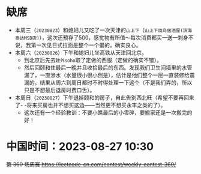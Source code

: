 
# 缺席

- 本周三（`20230823`）和媳妇儿又吃了一次天津的`山上下`（`山上下烧鸟居酒屋(滨海泰达MSD店)`），这次还预存了500，感觉物有所值～每次消费都买一送一刺身不说，我第一次见日式拉面是整个一个蛋的，确实良心。
- 本周六（`20230826`）下午和媳妇儿坐高铁从天津回北京。
  * 到北京后先去`建外soho`取了定做的西服（定做的确实不错）。
  * 然后回颐和住最后一晚并且收拾最后的东西。发现我们卫生间墙里的水管漏了，一直渗水（水量很小很小倒是），估计是他们整个一层一直装修给震漏的。结果从周六到周日都时不时得处理一下这个（不是我们弄的，所以只是不想最后退房时费口舌）。
- 本周日（`20230827`）下午退掉颐和的房子，自此告别西北旺（希望不要再回来了- -将来买房也并不想买这边——当然更不想买永丰之类的了）。
  * 这次还有一个经验教训：不要小瞧最后的小零碎，要搬家还是一次搬完的好！

# 中国时间：2023-08-27 10:30

~~第 360 场周赛 https://leetcode-cn.com/contest/weekly-contest-360/~~
